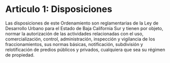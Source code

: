 # Articulo 1: Disposiciones

Las disposiciones de este Ordenamiento son reglamentarias de la Ley de Desarrollo Urbano para el Estado de Baja California Sur y tienen por objeto, normar la autorización de las actividades relacionadas con el uso, comercialización, control, administración, inspección y vigilancia de los fraccionamientos, sus normas básicas, notificación, subdivisión y relotificación de predios públicos y privados, cualquiera que sea su régimen de propiedad.
